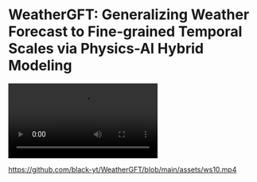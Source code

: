 # WeatherGFT: Generalizing Weather Forecast to Fine-grained Temporal Scales via Physics-AI Hybrid Modeling


![CasCast sample](assets/ws10.mp4)

https://github.com/black-yt/WeatherGFT/blob/main/assets/ws10.mp4